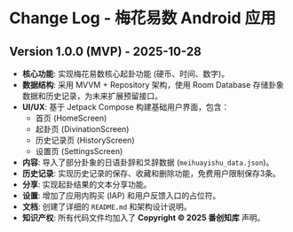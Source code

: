 # Change Log - 梅花易数 Android 应用

## Version 1.0.0 (MVP) - 2025-10-28

- **核心功能**: 实现梅花易数核心起卦功能 (硬币、时间、数字)。
- **数据结构**: 采用 MVVM + Repository 架构，使用 Room Database 存储卦象数据和历史记录，为未来扩展预留接口。
- **UI/UX**: 基于 Jetpack Compose 构建基础用户界面，包含：
    - 首页 (HomeScreen)
    - 起卦页 (DivinationScreen)
    - 历史记录页 (HistoryScreen)
    - 设置页 (SettingsScreen)
- **内容**: 导入了部分卦象的日语卦辞和爻辞数据 (`meihuayishu_data.json`)。
- **历史记录**: 实现历史记录的保存、收藏和删除功能，免费用户限制保存3条。
- **分享**: 实现起卦结果的文本分享功能。
- **设置**: 增加了应用内购买 (IAP) 和用户反馈入口的占位符。
- **文档**: 创建了详细的 `README.md` 和架构设计说明。
- **知识产权**: 所有代码文件均加入了 **Copyright © 2025 番创知库** 声明。

